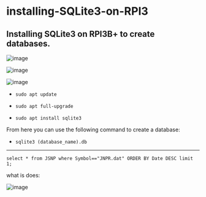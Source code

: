# installing-SQLite3-on-RPI3
Installing SQLite3 on RPI3B+ to create databases.
---




 ![image](https://user-images.githubusercontent.com/124895858/218455802-716a5a77-6549-46c2-bc0b-c85d15668271.png)
 
 ![image](https://user-images.githubusercontent.com/124895858/218455872-c4d21f2b-71a0-4248-9b8d-59d6662ff67b.png)
 
 ![image](https://user-images.githubusercontent.com/124895858/218456027-b48cbaa1-31eb-4938-b08f-9e2b044d60f2.png)

* `sudo apt update`

* `sudo apt full-upgrade`

* `sudo apt install sqlite3`

From here you can use the following command to create a database:

* `sqlite3 (database_name).db`

---

 ```
 select * from JSNP where Symbol=="JNPR.dat" ORDER BY Date DESC limit 1;
 ```

what is does:

 ![image](https://user-images.githubusercontent.com/124895858/220623810-1013324f-1710-4915-8f69-ab5ea16a239b.png)
